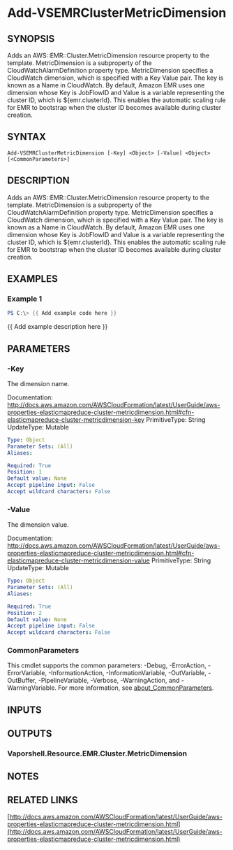 # Add-VSEMRClusterMetricDimension

## SYNOPSIS
Adds an AWS::EMR::Cluster.MetricDimension resource property to the template.
MetricDimension is a subproperty of the CloudWatchAlarmDefinition property type.
MetricDimension specifies a CloudWatch dimension, which is specified with a Key Value pair.
The key is known as a Name in CloudWatch.
By default, Amazon EMR uses one dimension whose Key is JobFlowID and Value is a variable representing the cluster ID, which is ${emr.clusterId}.
This enables the automatic scaling rule for EMR to bootstrap when the cluster ID becomes available during cluster creation.

## SYNTAX

```
Add-VSEMRClusterMetricDimension [-Key] <Object> [-Value] <Object> [<CommonParameters>]
```

## DESCRIPTION
Adds an AWS::EMR::Cluster.MetricDimension resource property to the template.
MetricDimension is a subproperty of the CloudWatchAlarmDefinition property type.
MetricDimension specifies a CloudWatch dimension, which is specified with a Key Value pair.
The key is known as a Name in CloudWatch.
By default, Amazon EMR uses one dimension whose Key is JobFlowID and Value is a variable representing the cluster ID, which is ${emr.clusterId}.
This enables the automatic scaling rule for EMR to bootstrap when the cluster ID becomes available during cluster creation.

## EXAMPLES

### Example 1
```powershell
PS C:\> {{ Add example code here }}
```

{{ Add example description here }}

## PARAMETERS

### -Key
The dimension name.

Documentation: http://docs.aws.amazon.com/AWSCloudFormation/latest/UserGuide/aws-properties-elasticmapreduce-cluster-metricdimension.html#cfn-elasticmapreduce-cluster-metricdimension-key
PrimitiveType: String
UpdateType: Mutable

```yaml
Type: Object
Parameter Sets: (All)
Aliases:

Required: True
Position: 1
Default value: None
Accept pipeline input: False
Accept wildcard characters: False
```

### -Value
The dimension value.

Documentation: http://docs.aws.amazon.com/AWSCloudFormation/latest/UserGuide/aws-properties-elasticmapreduce-cluster-metricdimension.html#cfn-elasticmapreduce-cluster-metricdimension-value
PrimitiveType: String
UpdateType: Mutable

```yaml
Type: Object
Parameter Sets: (All)
Aliases:

Required: True
Position: 2
Default value: None
Accept pipeline input: False
Accept wildcard characters: False
```

### CommonParameters
This cmdlet supports the common parameters: -Debug, -ErrorAction, -ErrorVariable, -InformationAction, -InformationVariable, -OutVariable, -OutBuffer, -PipelineVariable, -Verbose, -WarningAction, and -WarningVariable. For more information, see [about_CommonParameters](http://go.microsoft.com/fwlink/?LinkID=113216).

## INPUTS

## OUTPUTS

### Vaporshell.Resource.EMR.Cluster.MetricDimension
## NOTES

## RELATED LINKS

[http://docs.aws.amazon.com/AWSCloudFormation/latest/UserGuide/aws-properties-elasticmapreduce-cluster-metricdimension.html](http://docs.aws.amazon.com/AWSCloudFormation/latest/UserGuide/aws-properties-elasticmapreduce-cluster-metricdimension.html)


